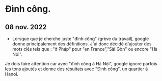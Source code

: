 # Đình công.

## 08 nov. 2022
- Lorsque que je cherche juste "đình công" (grève du travail), google donne principalement des définitions. J'ai donc décidé d'ajouter des mots clés tels que : "ở Pháp" pour "en France","Sài Gòn" ou encore "Hà Nội".

Je dois faire attention car avec "đình công à Hà Nội", google ignore parfois les tons ajoutés et donne des résultats avec  "Định công", un quartier à Hanoi.
